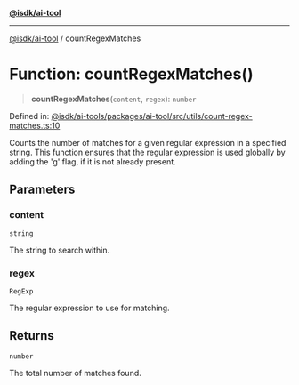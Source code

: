 [**@isdk/ai-tool**](../README.md)

***

[@isdk/ai-tool](../globals.md) / countRegexMatches

# Function: countRegexMatches()

> **countRegexMatches**(`content`, `regex`): `number`

Defined in: [@isdk/ai-tools/packages/ai-tool/src/utils/count-regex-matches.ts:10](https://github.com/isdk/ai-tool.js/blob/d0765f898f217d97c57c6949502b4a7bef5dce5e/src/utils/count-regex-matches.ts#L10)

Counts the number of matches for a given regular expression in a specified string.
This function ensures that the regular expression is used globally by adding the 'g' flag,
if it is not already present.

## Parameters

### content

`string`

The string to search within.

### regex

`RegExp`

The regular expression to use for matching.

## Returns

`number`

The total number of matches found.
